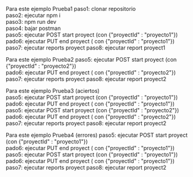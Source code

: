Para este ejemplo Prueba1 
paso1: clonar repositorio   
paso2: ejecutar npm i   
paso3: npm run dev  
paso4: bajar postman  
paso5: ejecutar POST start proyect (con {"proyectId" : "proyecto1"})  
pado6: ejecutar PUT end proyect ( con {"proyectId" : "proyecto1"})  
paso7: ejecutar reports proyect 
paso8: ejecutar report proyect1  

Para este ejemplo Prueba2 
paso5: ejecutar POST start proyect (con {"proyectId" : "proyecto2"})  
pado6: ejecutar PUT end proyect ( con {"proyectId" : "proyecto2"})  
paso7: ejecutar reports proyect 
paso8: ejecutar report proyect2 

Para este ejemplo Prueba3 (aciertos)  
paso5: ejecutar POST start proyect (con {"proyectId" : "proyecto1"})  
pado6: ejecutar PUT end proyect ( con {"proyectId" : "proyecto1"})  
paso5: ejecutar POST start proyect (con {"proyectId" : "proyecto2"})  
pado6: ejecutar PUT end proyect ( con {"proyectId" : "proyecto2"})  
paso7: ejecutar reports proyect 
paso8: ejecutar report proyect2 

Para este ejemplo Prueba4 (errores) 
paso5: ejecutar POST start proyect (con {"proyectId" : "proyecto1"})  
pado6: ejecutar PUT end proyect ( con {"proyectId" : "proyecto1"})  
paso5: ejecutar POST start proyect (con {"proyectId" : "proyecto1"})  
pado6: ejecutar PUT end proyect ( con {"proyectId" : "proyecto1"})  
paso7: ejecutar reports proyect 
paso8: ejecutar report proyect2 
